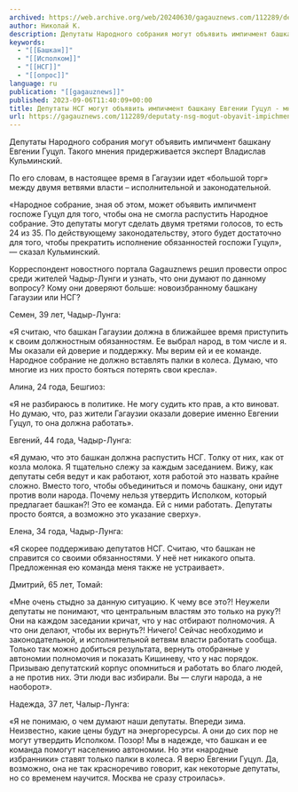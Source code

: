 ```yaml
---
archived: https://web.archive.org/web/20240630/gagauznews.com/112289/deputaty-nsg-mogut-obyavit-impichment-bashkanu-evgenii-gutsul.html
author: Николай К.
description: Депутаты Народного собрания могут объявить импичмент башкану Евгении Гуцул. Такого мнения придерживается эксперт Владислав Кульминский. По его словам, в настоящее время в Гагаузии идет «большой торг» между двумя ветвями власти – исполнительной и законодательной. «Народное собрание, зная об этом, может объявить импичмент госпоже Гуцул для того, чтобы она не смогла распустить Народное собрание. Это депутаты могут сделать двумя третями голосов, то есть 24 из 35. По действующему законодательству, этого будет достаточно для того, чтобы прекратить исполнение обязанностей госпожи Гуцул», — сказал Кульминский. Корреспондент новостного портала Gagauznews решил провести опрос среди жителей Чадыр-Лунги и узнать, что они думают по данному вопросу? […]
keywords:
  - "[[Башкан]]"
  - "[[Исполком]]"
  - "[[НСГ]]"
  - "[[опрос]]"
language: ru
publication: "[[gagauznews]]"
published: 2023-09-06T11:40:09+00:00
title: Депутаты НСГ могут объявить импичмент башкану Евгении Гуцул - мнение жителей Гагаузии
url: https://gagauznews.com/112289/deputaty-nsg-mogut-obyavit-impichment-bashkanu-evgenii-gutsul.html
---
```


Депутаты Народного собрания могут объявить импичмент башкану Евгении Гуцул. Такого мнения придерживается эксперт Владислав Кульминский.

По его словам, в настоящее время в Гагаузии идет «большой торг» между двумя ветвями власти – исполнительной и законодательной.

«Народное собрание, зная об этом, может объявить импичмент госпоже Гуцул для того, чтобы она не смогла распустить Народное собрание. Это депутаты могут сделать двумя третями голосов, то есть 24 из 35. По действующему законодательству, этого будет достаточно для того, чтобы прекратить исполнение обязанностей госпожи Гуцул», — сказал Кульминский.

Корреспондент новостного портала Gagauznews решил провести опрос среди жителей Чадыр-Лунги и узнать, что они думают по данному вопросу? Кому они доверяют больше: новоизбранному башкану Гагаузии или НСГ?

Семен, 39 лет, Чадыр-Лунга:

«Я считаю, что башкан Гагаузии должна в ближайшее время приступить к своим должностным обязанностям. Ее выбрал народ, в том числе и я. Мы оказали ей доверие и поддержку. Мы верим ей и ее команде. Народное собрание не должно вставлять палки в колеса. Думаю, что многие из них просто бояться потерять свои кресла».

Алина, 24 года, Бешгиоз:

«Я не разбираюсь в политике. Не могу судить кто прав, а кто виноват. Но думаю, что, раз жители Гагаузии оказали доверие именно Евгении Гуцул, то она должна работать».

Евгений, 44 года, Чадыр-Лунга:

«Я думаю, что это башкан должна распустить НСГ. Толку от них, как от козла молока. Я тщательно слежу за каждым заседанием. Вижу, как депутаты себя ведут и как работают, хотя работой это назвать крайне сложно. Вместо того, чтобы объединиться и помочь башкану, они идут против воли народа. Почему нельзя утвердить Исполком, который предлагает башкан?! Это ее команда. Ей с ними работать. Депутаты просто боятся, а возможно это указание сверху».

Елена, 34 года, Чадыр-Лунга:

«Я скорее поддерживаю депутатов НСГ. Считаю, что башкан не справится со своими обязанностями. У неё нет никакого опыта. Предложенная ею команда меня также не устраивает».

Дмитрий, 65 лет, Томай:

«Мне очень стыдно за данную ситуацию. К чему все это?! Неужели депутаты не понимают, что центральным властям это только на руку?! Они на каждом заседании кричат, что у нас отбирают полномочия. А что они делают, чтобы их вернуть?! Ничего! Сейчас необходимо и законодательной, и исполнительной ветвям власти работать сообща. Только так можно добиться результата, вернуть отобранные у автономии полномочия и показать Кишиневу, что у нас порядок. Призываю депутатский корпус опомниться и работать во благо людей, а не против них. Эти люди вас избирали. Вы — слуги народа, а не наоборот».

Надежда, 37 лет, Чалыр-Лунга:

«Я не понимаю, о чем думают наши депутаты. Впереди зима. Неизвестно, какие цены будут на энергоресурсы. А они до сих пор не могут утвердить Исполком. Позор! Мы в надежде, что башкан и ее команда помогут населению автономии. Но эти «народные избранники» ставят только палки в колеса. Я верю Евгении Гуцул. Да, возможно, она не так красноречиво говорит, как некоторые депутаты, но со временем научится. Москва не сразу строилась».